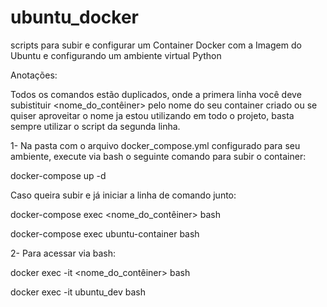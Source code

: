 # ubuntu_docker
scripts para subir e configurar um Container Docker com a Imagem do Ubuntu e configurando um ambiente virtual Python

Anotações: 

Todos os comandos estão duplicados, onde a primera linha você deve subistituir <nome_do_contêiner> pelo nome do seu container criado ou se quiser aproveitar o nome ja estou utilizando em todo o projeto, basta sempre utilizar o script da segunda linha.

1- Na pasta com o arquivo docker_compose.yml configurado para seu ambiente, execute via bash o seguinte comando para subir o container:

docker-compose up -d

Caso queira subir e já iniciar a linha de comando junto:

docker-compose exec <nome_do_contêiner> bash

docker-compose exec ubuntu-container bash

2- Para acessar via bash:

docker exec -it <nome_do_contêiner> bash

docker exec -it ubuntu_dev bash
